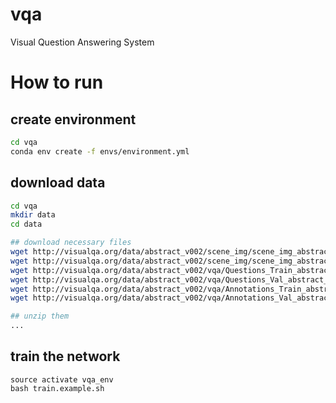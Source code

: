 # vqa
Visual Question Answering System

# How to run

## create environment

```bash
cd vqa
conda env create -f envs/environment.yml
```

## download data

```bash
cd vqa
mkdir data
cd data

## download necessary files
wget http://visualqa.org/data/abstract_v002/scene_img/scene_img_abstract_v002_train2015.zip
wget http://visualqa.org/data/abstract_v002/scene_img/scene_img_abstract_v002_val2015.zip
wget http://visualqa.org/data/abstract_v002/vqa/Questions_Train_abstract_v002.zip
wget http://visualqa.org/data/abstract_v002/vqa/Questions_Val_abstract_v002.zip
wget http://visualqa.org/data/abstract_v002/vqa/Annotations_Train_abstract_v002.zip
wget http://visualqa.org/data/abstract_v002/vqa/Annotations_Val_abstract_v002.zip

## unzip them
...

```

## train the network

```
source activate vqa_env
bash train.example.sh
```
